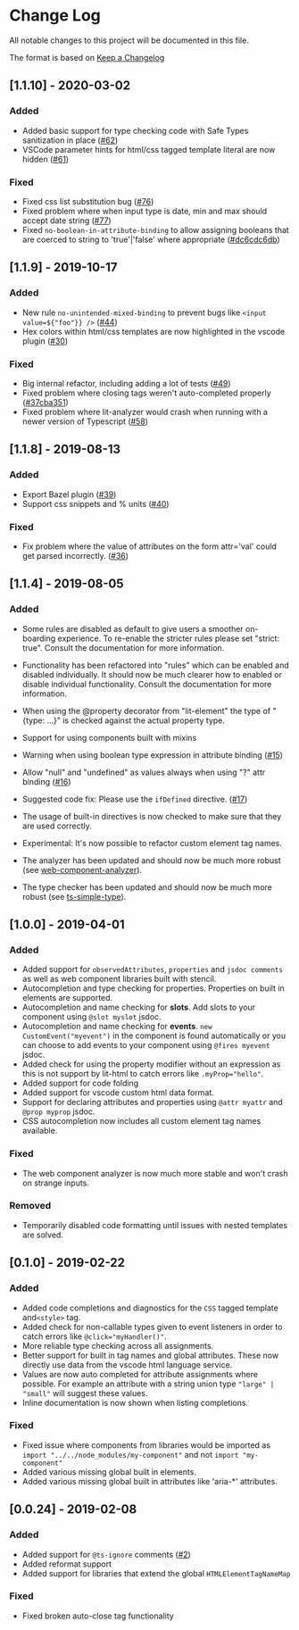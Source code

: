 # Change Log

All notable changes to this project will be documented in this file.

The format is based on [Keep a Changelog](http://keepachangelog.com/)

<!-- ### Added -->
<!-- ### Changed -->
<!-- ### Removed -->
<!-- ### Fixed -->

## [1.1.10] - 2020-03-02

### Added

- Added basic support for type checking code with Safe Types sanitization in place ([#62](https://github.com/runem/lit-analyzer/pull/62))
- VSCode parameter hints for html/css tagged template literal are now hidden ([#61](https://github.com/runem/lit-analyzer/issues/61))

### Fixed

- Fixed css list substitution bug ([#76](https://github.com/runem/lit-analyzer/pull/76))
- Fixed problem where when input type is date, min and max should accept date string ([#77](https://github.com/runem/lit-analyzer/issues/77))
- Fixed `no-boolean-in-attribute-binding` to allow assigning booleans that are coerced to string to 'true'|'false' where appropriate ([#dc6cdc6db](https://github.com/runem/lit-analyzer/commit/dc6cdc6dbf5388e55d2d0b93fce21074deceeaad))

## [1.1.9] - 2019-10-17

### Added

- New rule `no-unintended-mixed-binding` to prevent bugs like `<input value=${"foo"}} />` ([#44](https://github.com/runem/lit-analyzer/issues/44))
- Hex colors within html/css templates are now highlighted in the vscode plugin ([#30](https://github.com/runem/lit-analyzer/issues/30))

### Fixed

- Big internal refactor, including adding a lot of tests ([#49](https://github.com/runem/lit-analyzer/pull/49))
- Fixed problem where closing tags weren't auto-completed properly ([#37cba351](https://github.com/runem/lit-analyzer/commit/37cba3519762a1b8c6f6522baa40842e1b5ac504))
- Fixed problem where lit-analyzer would crash when running with a newer version of Typescript ([#58](https://github.com/runem/lit-analyzer/issues/58))

## [1.1.8] - 2019-08-13

### Added

- Export Bazel plugin ([#39](https://github.com/runem/lit-analyzer/issues/39))
- Support css snippets and % units ([#40](https://github.com/runem/lit-analyzer/issues/40))

### Fixed

- Fix problem where the value of attributes on the form attr='val' could get parsed incorrectly. ([#36](https://github.com/runem/lit-analyzer/issues/36))

## [1.1.4] - 2019-08-05

### Added

- Some rules are disabled as default to give users a smoother on-boarding experience. To re-enable the stricter rules please set "strict: true". Consult the documentation for more information.
- Functionality has been refactored into "rules" which can be enabled and disabled individually. It should now be much clearer how to enabled or disable individual functionality. Consult the documentation for more information.

- When using the @property decorator from "lit-element" the type of "{type: ...}" is checked against the actual property type.
- Support for using components built with mixins
- Warning when using boolean type expression in attribute binding ([#15](https://github.com/runem/lit-analyzer/issues/15))
- Allow "null" and "undefined" as values always when using "?" attr binding ([#16](https://github.com/runem/lit-analyzer/issues/16))
- Suggested code fix: Please use the `ifDefined` directive. ([#17](https://github.com/runem/lit-analyzer/issues/17))
- The usage of built-in directives is now checked to make sure that they are used correctly.
- Experimental: It's now possible to refactor custom element tag names.

- The analyzer has been updated and should now be much more robust (see [web-component-analyzer](https://github.com/runem/web-component-analyzer)).
- The type checker has been updated and should now be much more robust (see [ts-simple-type](https://github.com/runem/ts-simple-type)).

## [1.0.0] - 2019-04-01

### Added

- Added support for `observedAttributes`, `properties` and `jsdoc comments` as well as web component libraries built with stencil.
- Autocompletion and type checking for properties. Properties on built in elements are supported.
- Autocompletion and name checking for **slots**. Add slots to your component using `@slot myslot` jsdoc.
- Autocompletion and name checking for **events**. `new CustomEvent("myevent")` in the component is found automatically or you can choose to add events to your component using `@fires myevent` jsdoc.
- Added check for using the property modifier without an expression as this is not support by lit-html to catch errors like `.myProp="hello"`.
- Added support for code folding
- Added support for vscode custom html data format.
- Support for declaring attributes and properties using `@attr myattr` and `@prop myprop` jsdoc.
- CSS autocompletion now includes all custom element tag names available.

### Fixed

- The web component analyzer is now much more stable and won't crash on strange inputs.

### Removed

- Temporarily disabled code formatting until issues with nested templates are solved.

## [0.1.0] - 2019-02-22

### Added

- Added code completions and diagnostics for the `CSS` tagged template and`<style>` tag.
- Added check for non-callable types given to event listeners in order to catch errors like `@click="myHandler()"`.
- More reliable type checking across all assignments.
- Better support for built in tag names and global attributes. These now directly use data from the vscode html language service.
- Values are now auto completed for attribute assignments where possible. For example an attribute with a string union type `"large" | "small"` will suggest these values.
- Inline documentation is now shown when listing completions.

### Fixed

- Fixed issue where components from libraries would be imported as `import "../../node_modules/my-component"` and not `import "my-component"`
- Added various missing global built in elements.
- Added various missing global built in attributes like 'aria-\*' attributes.

## [0.0.24] - 2019-02-08

### Added

- Added support for `@ts-ignore` comments ([#2](https://github.com/runem/lit-analyzer/pull/2))
- Added reformat support
- Added support for libraries that extend the global `HTMLElementTagNameMap`

### Fixed

- Fixed broken auto-close tag functionality
